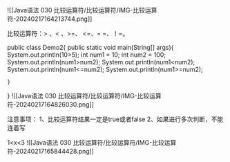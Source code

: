 ![[Java语法 030 比较运算符/比较运算符/IMG-比较运算符-20240217164213744.png]]

比较运算符：> 、< 、>=、 <=、= =、！=。

public class Demo2{
	public static void main(String[] args){
	System.out.println(10>5);
	int num1 = 10;
	int num2 = 100;
		System.out.println(num1>num2);
			System.out.println(num1<num2);
			System.out.println(num1<=num2);
			System.out.println(num1>=num2);
	
	}
}
![[Java语法 030 比较运算符/比较运算符/IMG-比较运算符-20240217164826030.png]]

注意事项：
1、比较运算符结果一定是true或者false
2、如果进行多次判断，不能连着写

1<x<3
![[Java语法 030 比较运算符/比较运算符/IMG-比较运算符-20240217165844428.png]]